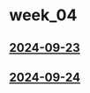 # week_04 <!-- markmap: foldAll -->
## [2024-09-23](2024-09-23/2024-09-23.html)
## [2024-09-24](2024-09-24/2024-09-24.html)
